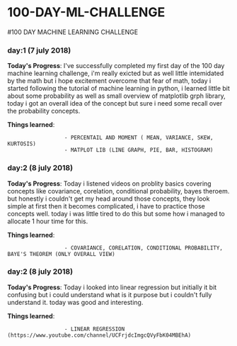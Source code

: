 # 100-DAY-ML-CHALLENGE
#100 DAY MACHINE LEARNING CHALLENGE 

### day:1 (7 july 2018)
  
 
 **Today's Progress**: I've successfully completed my first day of the 100 day machine learning challenge, i'm really exicted but as well  little intemidated by the math but i hope excitement overcome that fear of math, today i started following the tutorial of machine learning in python, i learned little bit about some probability as well as small overview of matplotlib grph library, today i got an overall idea of the concept but sure i need some recall over the probability concepts. 

 **Things learned**: 
                      
                      - PERCENTAIL AND MOMENT ( MEAN, VARIANCE, SKEW, KURTOSIS)
                      - MATPLOT LIB (LINE GRAPH, PIE, BAR, HISTOGRAM)
 

### day:2 (8 july 2018)
  
 
 **Today's Progress**: Today i listened videos on problity basics covering concepts like covariance, corelation, conditional probability, bayes theroem. but honestly i couldn't get my head around those concepts, they look simple at first then it becomes complicated, i have to practice those concepts well. today i was little tired to do this but some how i managed to allocate 1 hour time for this.

 **Things learned**: 
                      
                      - COVARIANCE, CORELATION, CONDITIONAL PROBABILITY, BAYE'S THEOREM (ONLY OVERALL VIEW)
                      

### day:2 (8 july 2018)
  
 
 **Today's Progress**: Today i looked into linear regression but initially it bit confusing but i could understand what is it purpose but i couldn't fully understand it. today was good and interesting.

 **Things learned**: 
                      
                      - LINEAR REGRESSION (https://www.youtube.com/channel/UCFrjdcImgcQVyFbK04MBEhA)
                               
                      
